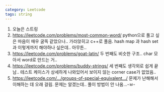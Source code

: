 ```yaml
---
category: Leetcode
tags: string
---
```


1. 오늘은 스트링
2. <https://leetcode.com/problems/most-common-word/> python으로 풀고 싶은 마음이 매우 굴뚝 같았으나.. 가라앉히고 c++로 풀음. hash map 과 hash set과 이렇게까지 해야하나 싶은데.. 아무튼..
3. <https://leetcode.com/problems/goat-latin/> 두 번째도 비슷한 구조.. char 모아서 word로 만드는 거..
4. <https://leetcode.com/problems/buddy-strings/> 세 번째도 생각외로 쉽게 끝남.. 테스트 케이스가 상세하게 나와있어서 보이지 않는 corner case가 없었음..
5. <https://leetcode.com/.../groups-of-special-equivalent.../> 문제가 난해해서 이해하는 데 오래 걸림. 문제는 알겠는데.. 풀이 방법이 안 나옴...-ㅂ-
